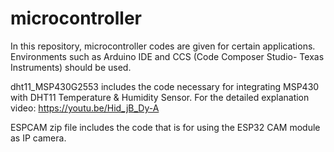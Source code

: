 # microcontroller
In this repository, microcontroller codes are given for certain applications. Environments such as Arduino IDE and CCS (Code Composer Studio- Texas Instruments) should be used.

dht11_MSP430G2553 includes the code necessary for integrating MSP430 with DHT11 Temperature & Humidity Sensor.
For the detailed explanation video:
https://youtu.be/Hid_jB_Dy-A

ESPCAM zip file includes the code that is for using the ESP32 CAM module as IP camera. 
